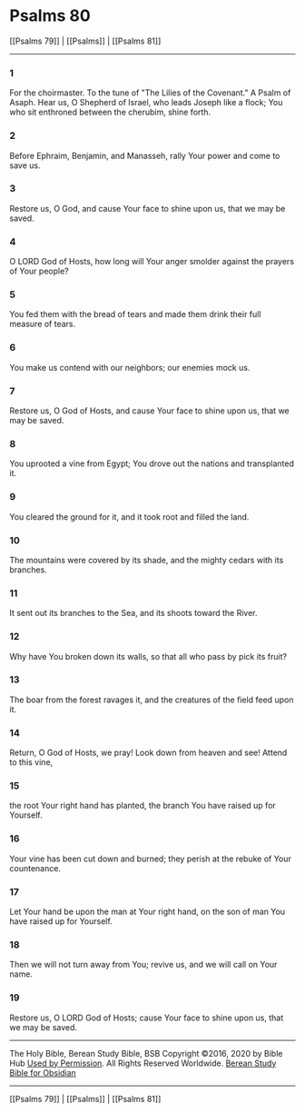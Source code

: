 # Psalms 80

[[Psalms 79]] | [[Psalms]] | [[Psalms 81]]

---

### 1
For the choirmaster. To the tune of "The Lilies of the Covenant." A Psalm of Asaph. Hear us, O Shepherd of Israel, who leads Joseph like a flock; You who sit enthroned between the cherubim, shine forth.

### 2
Before Ephraim, Benjamin, and Manasseh, rally Your power and come to save us.

### 3
Restore us, O God, and cause Your face to shine upon us, that we may be saved.

### 4
O LORD God of Hosts, how long will Your anger smolder against the prayers of Your people?

### 5
You fed them with the bread of tears and made them drink their full measure of tears.

### 6
You make us contend with our neighbors; our enemies mock us.

### 7
Restore us, O God of Hosts, and cause Your face to shine upon us, that we may be saved.

### 8
You uprooted a vine from Egypt; You drove out the nations and transplanted it.

### 9
You cleared the ground for it, and it took root and filled the land.

### 10
The mountains were covered by its shade, and the mighty cedars with its branches.

### 11
It sent out its branches to the Sea, and its shoots toward the River.

### 12
Why have You broken down its walls, so that all who pass by pick its fruit?

### 13
The boar from the forest ravages it, and the creatures of the field feed upon it.

### 14
Return, O God of Hosts, we pray! Look down from heaven and see! Attend to this vine,

### 15
the root Your right hand has planted, the branch You have raised up for Yourself.

### 16
Your vine has been cut down and burned; they perish at the rebuke of Your countenance.

### 17
Let Your hand be upon the man at Your right hand, on the son of man You have raised up for Yourself.

### 18
Then we will not turn away from You; revive us, and we will call on Your name.

### 19
Restore us, O LORD God of Hosts; cause Your face to shine upon us, that we may be saved.

---

The Holy Bible, Berean Study Bible, BSB
Copyright ©2016, 2020 by Bible Hub
[Used by Permission](https://berean.bible/terms.htm). All Rights Reserved Worldwide.
[Berean Study Bible for Obsidian](https://github.com/gapmiss/berean-study-bible-for-obsidian)

---

[[Psalms 79]] | [[Psalms]] | [[Psalms 81]]

